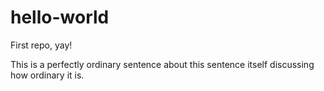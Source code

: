 # hello-world
First repo, yay!

This is a perfectly ordinary sentence about this sentence itself discussing how ordinary it is.
